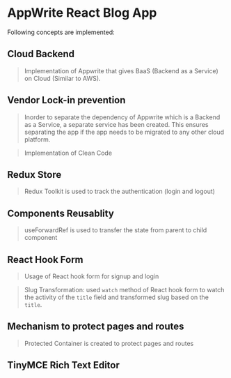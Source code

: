 # AppWrite React Blog App

Following concepts are implemented:


## Cloud Backend

> Implementation of Appwrite that gives BaaS (Backend as a Service) on Cloud (Similar to AWS).


## Vendor Lock-in prevention

> Inorder to separate the dependency of Appwrite which is a Backend as a Service, a separate service has been created. This ensures separating the app if the app needs to be migrated to any other cloud platform.

> Implementation of Clean Code


## Redux Store

> Redux Toolkit is used to track the authentication (login and logout)


## Components Reusablity

> useForwardRef is used to transfer the state from parent to child component


## React Hook Form

> Usage of React hook form for signup and login

> Slug Transformation: used `watch` method of React hook form to watch the activity of the `title` field and transformed slug based on the `title`.


## Mechanism to protect pages and routes

> Protected Container is created to protect pages and routes


## TinyMCE Rich Text Editor

